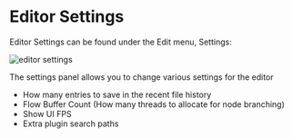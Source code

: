 # Editor Settings

Editor Settings can be found under the Edit menu, Settings:

![editor settings](../images/editor_settings.jpg)

The settings panel allows you to change various settings for the editor
* How many entries to save in the recent file history
* Flow Buffer Count (How many threads to allocate for node branching)
* Show UI FPS
* Extra plugin search paths


